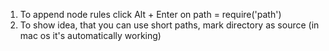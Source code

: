 1. To append node rules click Alt + Enter on path = require('path')
2. To show idea, that you can use short paths, mark directory as source (in mac os it's automatically working)
